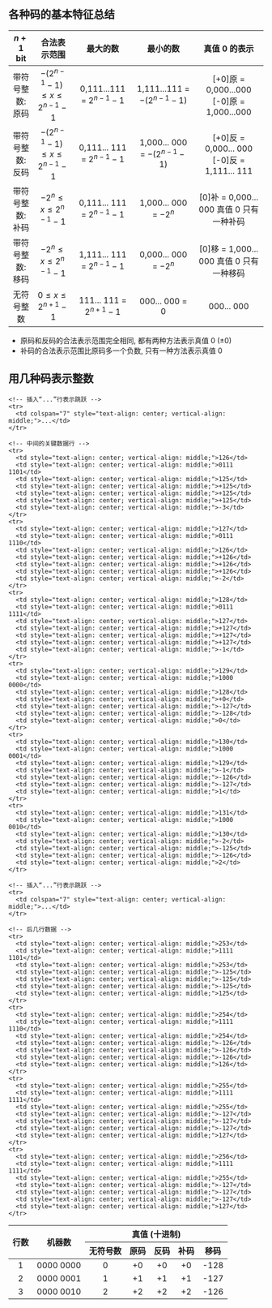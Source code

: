 ## 各种码的基本特征总结

| **$n+1$ bit** |              **合法表示范围**              |         **最大的数**          |           **最小的数**           |               **真值 0 的表示**                |
| :-----------: | :----------------------------------: | :-----------------------: | :--------------------------: | :-------------------------------------: |
|   带符号整数: 原码    | $-(2^{n-1}-1) \leq x \leq 2^{n-1}-1$ | 0,111...111 = $2^{n-1}-1$ | 1,111...111 = $-(2^{n-1}-1)$ | [+0]原 = 0,000...000 [-0]原 = 1,000...000 |
|   带符号整数: 反码    | $-(2^{n-1}-1) \leq x \leq 2^{n-1}-1$ | 0,111... 111 = $2^{n-1}-1$ | 1,000... 000 = $-(2^{n-1}-1)$ | [+0]反 = 0,000... 000 [-0]反 = 1,111... 111 |
|   带符号整数: 补码    |     $-2^n \leq x \leq 2^{n-1}-1$     | 0,111... 111 = $2^{n-1}-1$ |     1,000... 000 = $-2^n$     |      [0]补 = 0,000... 000 真值 0 只有一种补码       |
|   带符号整数: 移码    |     $-2^n \leq x \leq 2^{n-1}-1$     | 1,111... 111 = $2^{n-1}-1$ |     0,000... 000 = $-2^n$     |      [0]移 = 1,000... 000 真值 0 只有一种移码       |
|     无符号整数     |      $0 \leq x \leq 2^{n+1}-1$       |  111... 111 = $2^{n+1}-1$  |        000... 000 = 0         |                000... 000                |

- 原码和反码的合法表示范围完全相同, 都有两种方法表示真值 0 ($\pm 0$)
- 补码的合法表示范围比原码多一个负数, 只有一种方法表示真值 0
## 用几种码表示整数

<table>
  <thead>
    <tr>
      <th rowspan="2" style="text-align: center; vertical-align: middle;">行数</th>
      <th rowspan="2" style="text-align: center; vertical-align: middle;">机器数</th>
      <th colspan="5" style="text-align: center; vertical-align: middle;">真值 (十进制)</th>
    </tr>
    <tr>
      <th style="text-align: center; vertical-align: middle;">无符号数</th>
      <th style="text-align: center; vertical-align: middle;">原码</th>
      <th style="text-align: center; vertical-align: middle;">反码</th>
      <th style="text-align: center; vertical-align: middle;">补码</th>
      <th style="text-align: center; vertical-align: middle;">移码</th>
    </tr>
  </thead>
  <tbody>
    <!-- 前几行数据 -->
    <tr>
      <td style="text-align: center; vertical-align: middle;">1</td>
      <td style="text-align: center; vertical-align: middle;">0000 0000</td>
      <td style="text-align: center; vertical-align: middle;">0</td>
      <td style="text-align: center; vertical-align: middle;">+0</td>
      <td style="text-align: center; vertical-align: middle;">+0</td>
      <td style="text-align: center; vertical-align: middle;">+0</td>
      <td style="text-align: center; vertical-align: middle;">-128</td>
    </tr>
    <tr>
      <td style="text-align: center; vertical-align: middle;">2</td>
      <td style="text-align: center; vertical-align: middle;">0000 0001</td>
      <td style="text-align: center; vertical-align: middle;">1</td>
      <td style="text-align: center; vertical-align: middle;">+1</td>
      <td style="text-align: center; vertical-align: middle;">+1</td>
      <td style="text-align: center; vertical-align: middle;">+1</td>
      <td style="text-align: center; vertical-align: middle;">-127</td>
    </tr>
    <tr>
      <td style="text-align: center; vertical-align: middle;">3</td>
      <td style="text-align: center; vertical-align: middle;">0000 0010</td>
      <td style="text-align: center; vertical-align: middle;">2</td>
      <td style="text-align: center; vertical-align: middle;">+2</td>
      <td style="text-align: center; vertical-align: middle;">+2</td>
      <td style="text-align: center; vertical-align: middle;">+2</td>
      <td style="text-align: center; vertical-align: middle;">-126</td>
    </tr>
    
    <!-- 插入“...”行表示跳跃 -->
    <tr>
      <td colspan="7" style="text-align: center; vertical-align: middle;">...</td>
    </tr>
    
    <!-- 中间的关键数据行 -->
    <tr>
      <td style="text-align: center; vertical-align: middle;">126</td>
      <td style="text-align: center; vertical-align: middle;">0111 1101</td>
      <td style="text-align: center; vertical-align: middle;">125</td>
      <td style="text-align: center; vertical-align: middle;">+125</td>
      <td style="text-align: center; vertical-align: middle;">+125</td>
      <td style="text-align: center; vertical-align: middle;">+125</td>
      <td style="text-align: center; vertical-align: middle;">-3</td>
    </tr>
    <tr>
      <td style="text-align: center; vertical-align: middle;">127</td>
      <td style="text-align: center; vertical-align: middle;">0111 1110</td>
      <td style="text-align: center; vertical-align: middle;">126</td>
      <td style="text-align: center; vertical-align: middle;">+126</td>
      <td style="text-align: center; vertical-align: middle;">+126</td>
      <td style="text-align: center; vertical-align: middle;">+126</td>
      <td style="text-align: center; vertical-align: middle;">-2</td>
    </tr>
    <tr>
      <td style="text-align: center; vertical-align: middle;">128</td>
      <td style="text-align: center; vertical-align: middle;">0111 1111</td>
      <td style="text-align: center; vertical-align: middle;">127</td>
      <td style="text-align: center; vertical-align: middle;">+127</td>
      <td style="text-align: center; vertical-align: middle;">+127</td>
      <td style="text-align: center; vertical-align: middle;">+127</td>
      <td style="text-align: center; vertical-align: middle;">-1</td>
    </tr>
    <tr>
      <td style="text-align: center; vertical-align: middle;">129</td>
      <td style="text-align: center; vertical-align: middle;">1000 0000</td>
      <td style="text-align: center; vertical-align: middle;">128</td>
      <td style="text-align: center; vertical-align: middle;">+0</td>
      <td style="text-align: center; vertical-align: middle;">-127</td>
      <td style="text-align: center; vertical-align: middle;">-128</td>
      <td style="text-align: center; vertical-align: middle;">0</td>
    </tr>
    <tr>
      <td style="text-align: center; vertical-align: middle;">130</td>
      <td style="text-align: center; vertical-align: middle;">1000 0001</td>
      <td style="text-align: center; vertical-align: middle;">129</td>
      <td style="text-align: center; vertical-align: middle;">-1</td>
      <td style="text-align: center; vertical-align: middle;">-126</td>
      <td style="text-align: center; vertical-align: middle;">-127</td>
      <td style="text-align: center; vertical-align: middle;">1</td>
    </tr>
    <tr>
      <td style="text-align: center; vertical-align: middle;">131</td>
      <td style="text-align: center; vertical-align: middle;">1000 0010</td>
      <td style="text-align: center; vertical-align: middle;">130</td>
      <td style="text-align: center; vertical-align: middle;">-2</td>
      <td style="text-align: center; vertical-align: middle;">-125</td>
      <td style="text-align: center; vertical-align: middle;">-126</td>
      <td style="text-align: center; vertical-align: middle;">2</td>
    </tr>
    
    <!-- 插入“...”行表示跳跃 -->
    <tr>
      <td colspan="7" style="text-align: center; vertical-align: middle;">...</td>
    </tr>
    
    <!-- 后几行数据 -->
    <tr>
      <td style="text-align: center; vertical-align: middle;">253</td>
      <td style="text-align: center; vertical-align: middle;">1111 1101</td>
      <td style="text-align: center; vertical-align: middle;">253</td>
      <td style="text-align: center; vertical-align: middle;">-125</td>
      <td style="text-align: center; vertical-align: middle;">-125</td>
      <td style="text-align: center; vertical-align: middle;">-125</td>
      <td style="text-align: center; vertical-align: middle;">125</td>
    </tr>
    <tr>
      <td style="text-align: center; vertical-align: middle;">254</td>
      <td style="text-align: center; vertical-align: middle;">1111 1110</td>
      <td style="text-align: center; vertical-align: middle;">254</td>
      <td style="text-align: center; vertical-align: middle;">-126</td>
      <td style="text-align: center; vertical-align: middle;">-126</td>
      <td style="text-align: center; vertical-align: middle;">-126</td>
      <td style="text-align: center; vertical-align: middle;">126</td>
    </tr>
    <tr>
      <td style="text-align: center; vertical-align: middle;">255</td>
      <td style="text-align: center; vertical-align: middle;">1111 1111</td>
      <td style="text-align: center; vertical-align: middle;">255</td>
      <td style="text-align: center; vertical-align: middle;">-127</td>
      <td style="text-align: center; vertical-align: middle;">-127</td>
      <td style="text-align: center; vertical-align: middle;">-127</td>
      <td style="text-align: center; vertical-align: middle;">127</td>
    </tr>
    <tr>
      <td style="text-align: center; vertical-align: middle;">256</td>
      <td style="text-align: center; vertical-align: middle;">1111 1111</td>
      <td style="text-align: center; vertical-align: middle;">255</td>
      <td style="text-align: center; vertical-align: middle;">-127</td>
      <td style="text-align: center; vertical-align: middle;">-127</td>
      <td style="text-align: center; vertical-align: middle;">-127</td>
      <td style="text-align: center; vertical-align: middle;">127</td>
    </tr>
  </tbody>
</table>

